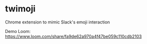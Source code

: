# twimoji
Chrome extension to mimic Slack's emoji interaction

Demo Loom: https://www.loom.com/share/fa9de62a970a4f47be059c110cdb2103
